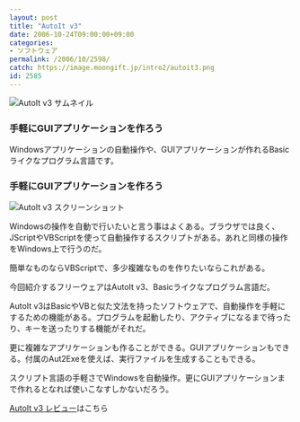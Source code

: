 ```yaml
---
layout: post
title: "AutoIt v3"
date: 2006-10-24T09:00:00+09:00
categories:
- ソフトウェア
permalink: /2006/10/2598/
catch: https://image.moongift.jp/intro2/autoit3.png
id: 2585
---
```

 ![AutoIt v3 サムネイル](https://image.moongift.jp/intro2/autoit3.t.png "AutoIt v3 サムネイル")
  

### 手軽にGUIアプリケーションを作ろう
  
Windowsアプリケーションの自動操作や、GUIアプリケーションが作れるBasicライクなプログラム言語です。  
<!--more-->  

### 手軽にGUIアプリケーションを作ろう
  

![AutoIt v3 スクリーンショット](https://image.moongift.jp/intro2/autoit3.png "AutoIt v3 スクリーンショット")

  

Windowsの操作を自動で行いたいと言う事はよくある。ブラウザでは良く、JScriptやVBScriptを使って自動操作するスクリプトがある。あれと同様の操作をWindows上で行うのだ。

  

簡単なものならVBScriptで、多少複雑なものを作りたいならこれがある。

  

今回紹介するフリーウェアはAutoIt v3、Basicライクなプログラム言語だ。

  

AutoIt v3はBasicやVBと似た文法を持ったソフトウェアで、自動操作を手軽にするための機能がある。プログラムを起動したり、アクティブになるまで待ったり、キーを送ったりする機能がそれだ。

  

更に複雑なアプリケーションも作ることができる。GUIアプリケーションもできる。付属のAut2Exeを使えば、実行ファイルを生成することもできる。

  

スクリプト言語の手軽さでWindowsを自動操作。更にGUIアプリケーションまで作れるとなれば使いこなすしかないだろう。

  

[AutoIt v3 レビュー](http://fw.moongift.jp/review/i-2599.html)はこちら

